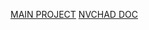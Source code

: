 [MAIN PROJECT](https://github.com/NvChad/NvChad/blob/v2.5/lua/nvconfig.lua)
[NVCHAD DOC](https://nvchad.com/docs/quickstart/install)
